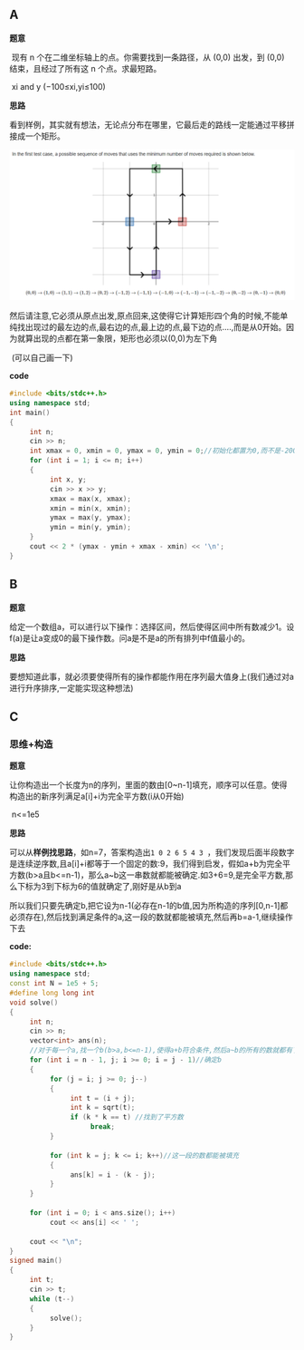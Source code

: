 ## A

**题意**

​	现有 n 个在二维坐标轴上的点。你需要找到一条路径，从 (0,0) 出发，到 (0,0) 结束，且经过了所有这 n 个点。求最短路。

​	xi and y (−100≤xi,yi≤100) 

**思路**

​	看到样例，其实就有想法，无论点分布在哪里，它最后走的路线一定能通过平移拼接成一个矩形。

<img src="image/7.png" style="zoom:80%;" />

​	然后请注意,它必须从原点出发,原点回来,这使得它计算矩形四个角的时候,不能单纯找出现过的最左边的点,最右边的点,最上边的点,最下边的点….,而是从0开始。因为就算出现的点都在第一象限，矩形也必须以(0,0)为左下角

​	(可以自己画一下)

**code**

```c++
#include <bits/stdc++.h>
using namespace std;
int main()
{
     int n;
     cin >> n;
     int xmax = 0, xmin = 0, ymax = 0, ymin = 0;//初始化都置为0,而不是-200,200这种.
     for (int i = 1; i <= n; i++)
     {
          int x, y;
          cin >> x >> y;
          xmax = max(x, xmax);
          xmin = min(x, xmin);
          ymax = max(y, ymax);
          ymin = min(y, ymin);
     }
     cout << 2 * (ymax - ymin + xmax - xmin) << '\n';
}
```







## B

**题意**

​	给定一个数组a，可以进行以下操作：选择区间，然后使得区间中所有数减少1。设f(a)是让a变成0的最下操作数。问a是不是a的所有排列中f值最小的。



**思路**

​	要想知道此事，就必须要使得所有的操作都能作用在序列最大值身上(我们通过对a进行升序排序,一定能实现这种想法)







## C

### 思维+构造

**题意**

​	让你构造出一个长度为n的序列，里面的数由[0~n-1]填充，顺序可以任意。使得构造出的新序列满足a[i]+i为完全平方数(i从0开始)

​	n<=1e5



**思路**

​	可以从**样例找思路**，如n=7，答案构造出`1 0 2 6 5 4 3 `，我们发现后面半段数字是连续逆序数,且a[i]+i都等于一个固定的数:9，我们得到启发，假如a+b为完全平方数(b>a且b<=n-1)，那么a~b这一串数就都能被确定.
​	如3+6=9,是完全平方数,那么下标为3到下标为6的值就确定了,刚好是从b到a

​	所以我们只要先确定b,把它设为n-1(必存在n-1的b值,因为所构造的序列[0,n-1]都必须存在),然后找到满足条件的a,这一段的数就都能被填充,然后再b=a-1,继续操作下去



**code:**

```c++
#include <bits/stdc++.h>
using namespace std;
const int N = 1e5 + 5;
#define long long int
void solve()
{
     int n;
     cin >> n;
     vector<int> ans(n);
     //对于每一个a,找一个b(b>a,b<=n-1),使得a+b符合条件,然后a~b的所有的数就都有了答案
     for (int i = n - 1, j; i >= 0; i = j - 1)//确定b
     {
          for (j = i; j >= 0; j--)
          {
               int t = (i + j);
               int k = sqrt(t);
               if (k * k == t) //找到了平方数
                    break;
          }

          for (int k = j; k <= i; k++)//这一段的数都能被填充
          {
               ans[k] = i - (k - j);
          }
     }

     for (int i = 0; i < ans.size(); i++)
          cout << ans[i] << ' ';

     cout << "\n";
}
signed main()
{
     int t;
     cin >> t;
     while (t--)
     {
          solve();
     }
}
```

